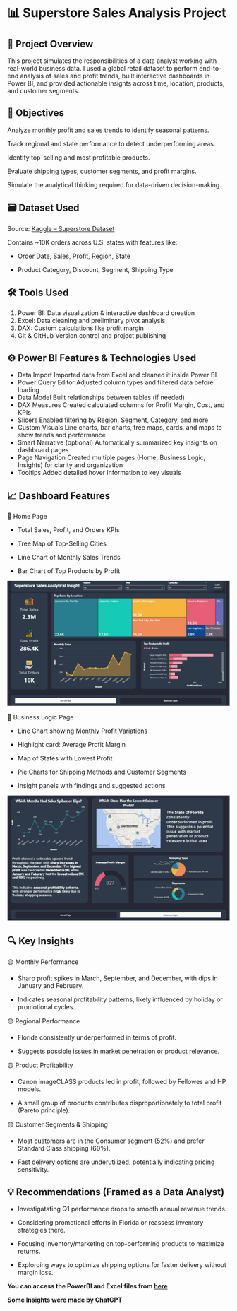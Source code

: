 # 📊 Superstore Sales Analysis Project

## 🧠 Project Overview
This project simulates the responsibilities of a data analyst working with real-world business data.
I used a global retail dataset to perform end-to-end analysis of sales and profit trends, built interactive dashboards in Power BI, and provided actionable insights across time, location, products, and customer segments.

## 🎯 Objectives
Analyze monthly profit and sales trends to identify seasonal patterns.

Track regional and state performance to detect underperforming areas.

Identify top-selling and most profitable products.

Evaluate shipping types, customer segments, and profit margins.

Simulate the analytical thinking required for data-driven decision-making.

## 🗃 Dataset Used
Source: [Kaggle – Superstore Dataset](https://www.kaggle.com/datasets/vivek468/superstore-dataset-final?resource=download)

Contains ~10K orders across U.S. states with features like:

- Order Date, Sales, Profit, Region, State

- Product Category, Discount, Segment, Shipping Type

## 🛠️ Tools Used
1. Power BI: Data visualization & interactive dashboard creation
2. Excel: Data cleaning and preliminary pivot analysis
3. DAX:	Custom calculations like profit margin
4. Git & GitHub	Version control and project publishing

## ⚙️ Power BI Features & Technologies Used
- Data Import	Imported data from Excel and cleaned it inside Power BI
- Power Query Editor	Adjusted column types and filtered data before loading
- Data Model	Built relationships between tables (if needed)
- DAX Measures	Created calculated columns for Profit Margin, Cost, and KPIs
- Slicers	Enabled filtering by Region, Segment, Category, and more
- Custom Visuals	Line charts, bar charts, tree maps, cards, and maps to show trends and performance
- Smart Narrative (optional)	Automatically summarized key insights on dashboard pages
- Page Navigation	Created multiple pages (Home, Business Logic, Insights) for clarity and organization
- Tooltips	Added detailed hover information to key visuals

## 📈 Dashboard Features

🔹 Home Page
- Total Sales, Profit, and Orders KPIs

- Tree Map of Top-Selling Cities

- Line Chart of Monthly Sales Trends

- Bar Chart of Top Products by Profit

![Home Page](assets/HomePage.png)

🔹 Business Logic Page
- Line Chart showing Monthly Profit Variations

- Highlight card: Average Profit Margin

- Map of States with Lowest Profit

- Pie Charts for Shipping Methods and Customer Segments

- Insight panels with findings and suggested actions

![BussinessLogic](assets/BussinessLogic.png)

## 🔍 Key Insights
🟡 Monthly Performance
- Sharp profit spikes in March, September, and December, with dips in January and February.

- Indicates seasonal profitability patterns, likely influenced by holiday or promotional cycles.

🟡 Regional Performance
- Florida consistently underperformed in terms of profit.

- Suggests possible issues in market penetration or product relevance.

🟡 Product Profitability
- Canon imageCLASS products led in profit, followed by Fellowes and HP models.

- A small group of products contributes disproportionately to total profit (Pareto principle).

🟡 Customer Segments & Shipping
- Most customers are in the Consumer segment (52%) and prefer Standard Class shipping (60%).

- Fast delivery options are underutilized, potentially indicating pricing sensitivity.

## 💡 Recommendations (Framed as a Data Analyst)
- Investigatating Q1 performance drops to smooth annual revenue trends.

- Considering promotional efforts in Florida or reassess inventory strategies there.

- Focusing inventory/marketing on top-performing products to maximize returns.

- Exploroing ways to optimize shipping options for faster delivery without margin loss.

**You can access the PowerBI and Excel files from [here](data)**

**Some Insights were made by ChatGPT**
